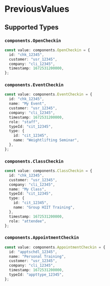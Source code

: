 # PreviousValues


## Supported Types

### `components.OpenCheckin`

```typescript
const value: components.OpenCheckin = {
  id: "chk_12345",
  customer: "usr_12345",
  company: "cli_12345",
  timestamp: 1672531200000,
};
```

### `components.EventCheckin`

```typescript
const value: components.EventCheckin = {
  id: "chk_12345",
  name: "My Event",
  customer: "usr_12345",
  company: "cli_12345",
  timestamp: 1672531200000,
  role: "staff",
  typeId: "cit_12345",
  type: {
    id: "cit_12345",
    name: "Weightlifting Seminar",
  },
};
```

### `components.ClassCheckin`

```typescript
const value: components.ClassCheckin = {
  id: "chk_12345",
  customer: "usr_12345",
  company: "cli_12345",
  name: "My Class",
  typeId: "cit_12345",
  type: {
    id: "cit_12345",
    name: "Group HIIT Training",
  },
  timestamp: 1672531200000,
  role: "attendee",
};
```

### `components.AppointmentCheckin`

```typescript
const value: components.AppointmentCheckin = {
  id: "apptschdl_12345",
  name: "Personal Training",
  customer: "usr_12345",
  company: "cli_12345",
  timestamp: 1672531200000,
  typeId: "appttype_12345",
};
```

